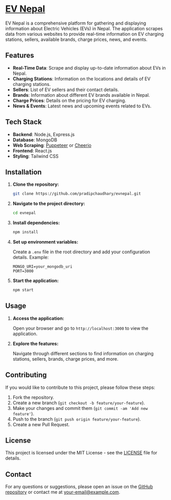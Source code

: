# [EV Nepal](#ev-nepal)

EV Nepal is a comprehensive platform for gathering and displaying information about Electric Vehicles (EVs) in Nepal. The application scrapes data from various websites to provide real-time information on EV charging stations, sellers, available brands, charge prices, news, and events.

## Features

- **Real-Time Data**: Scrape and display up-to-date information about EVs in Nepal.
- **Charging Stations**: Information on the locations and details of EV charging stations.
- **Sellers**: List of EV sellers and their contact details.
- **Brands**: Information about different EV brands available in Nepal.
- **Charge Prices**: Details on the pricing for EV charging.
- **News & Events**: Latest news and upcoming events related to EVs.

## Tech Stack

- **Backend**: Node.js, Express.js
- **Database**: MongoDB
- **Web Scraping**: [Puppeteer](https://github.com/puppeteer/puppeteer) or [Cheerio](https://github.com/cheeriojs/cheerio)
- **Frontend**: React.js
- **Styling**: Tailwind CSS

## Installation

1. **Clone the repository:**

    ```bash
    git clone https://github.com/pradipchaudhary/evnepal.git
    ```

2. **Navigate to the project directory:**

    ```bash
    cd evnepal
    ```

3. **Install dependencies:**

    ```bash
    npm install
    ```

4. **Set up environment variables:**

    Create a `.env` file in the root directory and add your configuration details. Example:

    ```env
    MONGO_URI=your_mongodb_uri
    PORT=3000
    ```

5. **Start the application:**

    ```bash
    npm start
    ```

## Usage

1. **Access the application:**

    Open your browser and go to `http://localhost:3000` to view the application.

2. **Explore the features:**

    Navigate through different sections to find information on charging stations, sellers, brands, charge prices, and more.

## Contributing

If you would like to contribute to this project, please follow these steps:

1. Fork the repository.
2. Create a new branch (`git checkout -b feature/your-feature`).
3. Make your changes and commit them (`git commit -am 'Add new feature'`).
4. Push to the branch (`git push origin feature/your-feature`).
5. Create a new Pull Request.

## License

This project is licensed under the MIT License - see the [LICENSE](LICENSE) file for details.

## Contact

For any questions or suggestions, please open an issue on the [GitHub repository](https://github.com/pradipchaudhary/evnepal) or contact me at [your-email@example.com](mailto:your-email@example.com).

